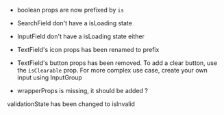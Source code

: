 - boolean props are now prefixed by `is`
- SearchField don't have a isLoading state
- InputField don't have a isLoading state either
- TextField's icon props has been renamed to prefix
- TextField's button props has been removed. To add a clear button, use the `isClearable` prop. For more complex use case, create your own input using InputGroup

- wrapperProps is missing, it should be added ?

validationState has been changed to isInvalid
